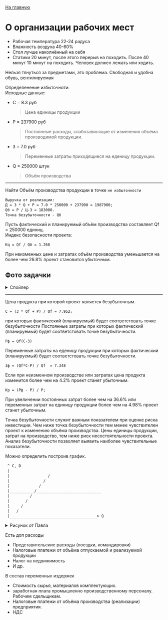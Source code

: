 [На главную](./README.md)

# О организации рабочих мест

- Рабочая температура 22-24 радуса
- Влажность воздуха 40-60%
- Стол лучше наколнённый на себя
- Статики 20 минут, после этого перерыв на походить. После 40 минут 10 минут на походить.
Человек должен лежать или ходить.

Нельзя тянуться за предметами, это проблема.
Свободная и удобна обувь, вентилируемая

Определенение избыточноти:  
Исходные данные:
- С = 8.3 руб
  > Цена единицы продукции 
- P = 237900 руб
  > Постоянные расходы, слабозависящие от изменения объёма производимой продукции.
- З = 7.0 руб
  > Переменные затраты приходящиеся на еденицу продукции.
- Q = 250000 штук
  > Объём производства
-----
Найти Объём производства продукции в точке `не избыточности`
```
Выручка от реализации:
Д = З * Q + P = 7.0 * 250000 + 237900 = 1987900;
Qб = P / Ц-З = 183000.
Точка безубыточности - Qб
```
Пусть фактический и планируемый объём производства составляет Qf = 250000 единиц.  
Индекс безопасности проекта:  
```   
Kq = Qf / Qб = 1.268 
```   
При неизменных цене и затратах объём производства уменьшается на более чем 26.8% проект становится убыточным.  
## Фото задачки
<details>
<summary>Спойлер</summary>

![picture](pz_2_zadacha_img.jpg)  
</details>
 
 ---

Цена продукта при которой проект является безубыточным.  
```   
C = (З * Qf + P) / Qf = 7.952;
```
при которых фактический (планируемый) будет соответстовать точке безубыточности
Постоянные затраты при которых фактический (планируемый) будет соответстовать точке безубыточности.  
```
Pф = Qf(C-З)
```
Переменные затраты на еденицу продукции при которых фактический (планируемый) будет соответстовать точке безубыточности.
```
Зф = (Qf*C-P) / Qf  = 7.348
``` 

Если при неизменном производстве или затратах цена продукта изменится более чем на 4.2% проект станет убыточным.
```
Кр = (Pф - P) / P;
```

При увеличении постоянных затрат более чем на 36.6% или переменных затрат на единицу продукции более чем на 4.98% проект станет убыточным.

Точка безубыточности служит важным показателем при оценке риска инвестиции. Чем ниже точка безубыточности тем менее чувствителен проект к изменению объёма производства. Цены единицы продукции, затрат на производство, тем ниже риск несостоятельности проекта. Анализ безубыточности позволяет выявить наиболее чувствительные показатели.

Можно определить построив график.
```
 ^ C, D
 |
 |                 /
 |               /
 |             / 
 |___________/_____________________________
 |         / 
 |       /
 |     /
 |   / 
 |_______________________________________> Q
```
<details>
<summary>Рисунок от Павла</summary>

![picture](pz_2_graph.jpg)  
</details>

Есть доп расходы
- Представительские расходы (поездки, командировки)
- Налоговые платежи от объёма отпускаемой и реализуемой продукции
- Налог на недвижимость
- И др.

В состав переменных издержек
- Стоимость сырья, материалов комплектующих.
- заработная плата промышленно производственному персоналу. Рабочим сдельщикам.
- Налоговые платежи от объёма производства (реализации) предприятия.
- НДС